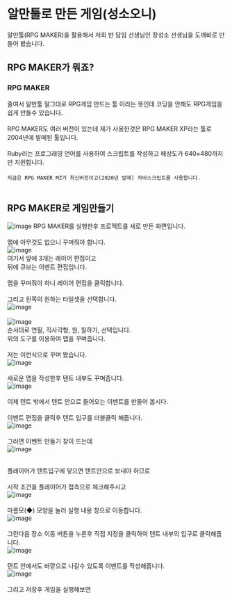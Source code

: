 # 알만툴로 만든 게임(성소오니)
알만툴(RPG MAKER)을 활용해서 저희 반 담임 선생님인 장성소 선생님을 도깨비로 만들어 봤습니다.

## RPG MAKER가 뭐죠?
### RPG MAKER
줄여서 알만툴 말그대로 RPG게임 만드는 툴 이라는 뜻인데 코딩을 안해도 RPG게임을 쉽게 만들수 있습니다.<br><br>
RPG MAKER도 여러 버전이 있는데 제가 사용한것은 RPG MAKER XP라는 툴로 2004년에 발매된 툴입니다.<br><br>
Ruby라는 프로그래밍 언어를 사용하여 스크립트를 작성하고 해상도가 640×480까지만 지원합니다.<br><br>
`지금은 RPG MAKER MZ가 최신버전이고(2020년 발매) 자바스크립트를 사용합니다.`<br><br>
## RPG MAKER로 게임만들기
![image](https://user-images.githubusercontent.com/88234731/185748051-e5df4ca7-2464-4689-83db-e9fc2aea92e2.png)
RPG MAKER를 실행한후 프로젝트를 새로 만든 화면입니다.<br><br>
맵에 아무것도 없으니 꾸며줘야 합니다.<br>
![image](https://user-images.githubusercontent.com/88234731/185748256-4e5d1bcd-7fae-4438-9a0b-262ae00b49c2.png)<br>
여기서 앞에 3개는 레이어 편집이고<br>
뒤에 큐브는 이벤트 편집입니다.<br><br>
맵을 꾸며줘야 하니 레이어 편집을 클릭합니다.<br><br>
그리고 왼쪽의 원하는 타일셋을 선택합니다.<br>
![image](https://user-images.githubusercontent.com/88234731/185748780-d489a32a-625b-4974-ae0b-9f60a6f9f33f.png)<br><br>
![image](https://user-images.githubusercontent.com/88234731/185748831-869bd7f0-e8fb-4014-96d8-1a2d004a1a59.png)<br>
순서대로 연필, 직사각형, 원, 칠하기, 선택입니다.<br>
위의 도구를 이용하여 맵을 꾸며줍니다.<br><br>
저는 이런식으로 꾸며 봤습니다.<br>
![image](https://user-images.githubusercontent.com/88234731/185749376-39e4370d-056d-4a64-ac30-d765d526d6d9.png)<br><br>
새로운 맵을 작성한후 텐트 내부도 꾸며줍니다.<br>
![image](https://user-images.githubusercontent.com/88234731/185751104-589f1cc8-778f-44e9-acb8-0144621c5e7d.png)<br><br>
이제 텐트 밖에서 텐트 안으로 들어오는 이벤트를 만들어 봅시다.<br><br>
이벤트 편집을 클릭후 텐트 입구를 더블클릭 해줍니다.<br>
![image](https://user-images.githubusercontent.com/88234731/185751257-abe01cf8-cf1f-416d-9702-07339bb7db65.png)<br><br>
그러면 이벤트 만들기 창이 뜨는데<br>
![image](https://user-images.githubusercontent.com/88234731/185751472-91120379-f24c-4fee-9049-c93e4dbb2cfe.png)<br><br>

플레이어가 텐트입구에 닿으면 텐트안으로 보내야 하므로<br><br>
시작 조건을 플레이어가 접촉으로 체크해주시고<br>
![image](https://user-images.githubusercontent.com/88234731/185751677-be5fd7b8-c2b9-47b2-b651-aff117fe05d6.png)<br><br>
마름모(◆) 모양을 눌러 실행 내용 창으로 이동합니다.<br>
![image](https://user-images.githubusercontent.com/88234731/185751764-38f20b44-63b3-4d85-90f3-7d30a18a6d1c.png)<br><br>
그런다음 장소 이동 버튼을 누른후 직접 지정을 클릭하여 텐트 내부의 입구로 클릭해줍니다.<br>
![image](https://user-images.githubusercontent.com/88234731/185752027-692d7658-97fe-45c8-a594-4f40903d8245.png)<br><br>
텐트 안에서도 바깥으로 나갈수 있도록 이벤트를 작성해줍니다.<br>
![image](https://user-images.githubusercontent.com/88234731/185752692-c51a43cd-df3f-4458-8a9e-f4e3860f591c.png)<br><br>
그리고 저장후 게임을 실행해보면



